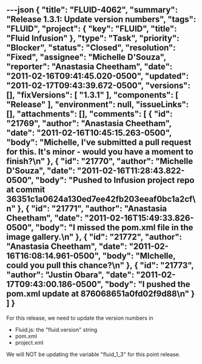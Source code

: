 ---json
{
  "title": "FLUID-4062",
  "summary": "Release 1.3.1: Update version numbers",
  "tags": "FLUID",
  "project": {
    "key": "FLUID",
    "title": "Fluid Infusion"
  },
  "type": "Task",
  "priority": "Blocker",
  "status": "Closed",
  "resolution": "Fixed",
  "assignee": "Michelle D'Souza",
  "reporter": "Anastasia Cheetham",
  "date": "2011-02-16T09:41:45.020-0500",
  "updated": "2011-02-17T09:43:39.672-0500",
  "versions": [],
  "fixVersions": [
    "1.3.1"
  ],
  "components": [
    "Release"
  ],
  "environment": null,
  "issueLinks": [],
  "attachments": [],
  "comments": [
    {
      "id": "21769",
      "author": "Anastasia Cheetham",
      "date": "2011-02-16T10:45:15.263-0500",
      "body": "Michelle, I've submitted a pull request for this. It's minor - would you have a moment to finish?\n"
    },
    {
      "id": "21770",
      "author": "Michelle D'Souza",
      "date": "2011-02-16T11:28:43.822-0500",
      "body": "Pushed to Infusion project repo at commit 36351c1a0624a130ed7ee42fb203eeaf0bc1a2cf\n"
    },
    {
      "id": "21771",
      "author": "Anastasia Cheetham",
      "date": "2011-02-16T15:49:33.826-0500",
      "body": "I missed the pom.xml file in the image gallery.\n"
    },
    {
      "id": "21772",
      "author": "Anastasia Cheetham",
      "date": "2011-02-16T16:08:14.961-0500",
      "body": "MIchelle, could you pull this chance?\n"
    },
    {
      "id": "21773",
      "author": "Justin Obara",
      "date": "2011-02-17T09:43:00.186-0500",
      "body": "I pushed the pom.xml update at 876068651a0fd02f9d88\n"
    }
  ]
}
---
For this release, we need to update the version numbers in

* Fluid.js: the "fluid.version" string
* pom.xml
* project.xml

We will NOT be updating the variable "fluid\_1\_3" for this point release.

        